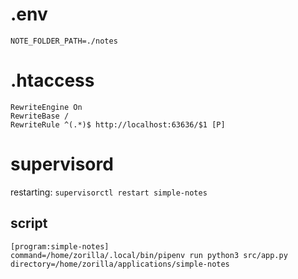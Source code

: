 # .env
```
NOTE_FOLDER_PATH=./notes                                      
```

# .htaccess
```
RewriteEngine On
RewriteBase /
RewriteRule ^(.*)$ http://localhost:63636/$1 [P]
```

# supervisord
restarting: `supervisorctl restart simple-notes`

## script
```
[program:simple-notes]
command=/home/zorilla/.local/bin/pipenv run python3 src/app.py
directory=/home/zorilla/applications/simple-notes
```
